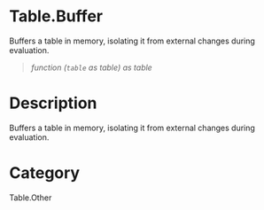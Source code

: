 ﻿# Table.Buffer
Buffers a table in memory, isolating it from external changes during evaluation.
> _function (<code>table</code> as table) as table_
# Description 
Buffers a table in memory, isolating it from external changes during evaluation.

# Category 
Table.Other
